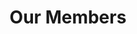 ---
layout: members
title: Our Members
permalink: /members
officers:
  President:
    Jorge Nario:
      year: "CAS 2020"
      img: "beta/jorge.jpg"
      social:
        email: "jmnario@bu.edu"
  Vice President:
    Rudhra Raveendran:
      year: "CAS 2020"
      img: "alpha/rudy.png"
      social:
        facebook: "https://www.facebook.com/sooperooday/"
        twitter: "https://twitter.com/sooperooday"
        linkedin: "https://www.linkedin.com/in/rooday/"
        github: "https://github.com/ROODAY"
        email: "rooday@bu.edu"
  Secretary:
    Rachel Yang:
      year: "ENG 2020"
      img: "alpha/rachel.png"
      social:
        linkedin: "https://www.linkedin.com/in/rachel-yang-76049312b/"
        email: "ryang3@bu.edu"
  Treasurer:
    Sumara Ali:
      year: "CAS 2021"
      img: "alpha/sumara.jpg"
      social:
        linkedin: "https://www.linkedin.com/in/sumara-ali/"
        github: "https://github.com/sumara523"
        email: "alisum@bu.edu"
  Director of Operations:
    Nick Ni:
      year: "CAS 2021"
      img: "beta/nick.jpg"
      social:
        email: "ni@bu.edu"
  Director of Recruitment:
    Alan Burstein:
      year: "CAS 2020"
      img: "alpha/alan.jpg"
      social:
        facebook: "https://www.facebook.com/alan.burstein.560"
        linkedin: "https://www.linkedin.com/in/alan-burstein/"
        github: "https://github.com/osirissc2"
        email: "alanbur@bu.edu"
  Director of Internal Development:
    Michael Djaballah:
      year: "CAS 2020"
      img: "beta/mike.png"
      social:
        email: "madjabal@bu.edu"
  Director of Marketing:
    Savannah Cardenas:
      year: "CAS 2021"
      img: "gamma/savannah.png"
      social:
        email: "scarden@bu.edu"
members:
  Alpha Class:
    Alan Burstein:
      year: "CAS 2020"
      img: "alpha/alan.jpg"
      social:
        facebook: "https://www.facebook.com/alan.burstein.560"
        linkedin: "https://www.linkedin.com/in/alan-burstein/"
        github: "https://github.com/osirissc2"
        email: "alanbur@bu.edu"
    Brian He:
      year: "ENG 2020"
      img: "alpha/brian.jpg"
      social:
        linkedin: "https://www.linkedin.com/in/brian-he/"
        github: "https://github.com/brianhe12"
        email: "brianhe@bu.edu"
    Jason Cho:
      year: "CAS 2020"
      img: "alpha/jason.jpg"
      social:
        linkedin: "https://www.linkedin.com/in/jason-j-cho/"
        github: "https://github.com/jjuncho"
        email: "jjuncho@bu.edu"
    Jinghu Lei:
      year: "CAS 2020"
      img: "alpha/jinghu.jpg"
      social:
        linkedin: "https://www.linkedin.com/in/jinghu-lei/"
        github: "https://github.com/jinghul"
        email: "jinghul@bu.edu"
    Julius Frost:
      year: "CAS 2021"
      img: "alpha/julius.jpg"
      social:
        facebook: "https://www.facebook.com/JuliusFrost0"
        twitter: "https://twitter.com/Julius_Frost"
        linkedin: "https://www.linkedin.com/in/juliusfrost/"
        github: "https://github.com/juliusfrost"
        email: "juliusf@bu.edu"
    Rachel Yang:
      year: "ENG 2020"
      img: "alpha/rachel.png"
      social:
        linkedin: "https://www.linkedin.com/in/rachel-yang-76049312b/"
        email: "ryang3@bu.edu"
    Rudhra Raveendran:
      year: "CAS 2020"
      img: "alpha/rudy.png"
      social:
        facebook: "https://www.facebook.com/sooperooday/"
        twitter: "https://twitter.com/sooperooday"
        linkedin: "https://www.linkedin.com/in/rooday/"
        github: "https://github.com/ROODAY"
        email: "rooday@bu.edu"
    Sumara Ali:
      year: "CAS 2021"
      img: "alpha/sumara.jpg"
      social:
        linkedin: "https://www.linkedin.com/in/sumara-ali/"
        github: "https://github.com/sumara523"
        email: "alisum@bu.edu"
  Beta Class:
    Benji Spetter-Goldstein:
      year: "CAS 2021"
      img: "beta/benji.jpg"
      social:
        email: "benjisg@bu.edu"
    Cali Dolfi:
      year: "CAS 2021"
      img: "beta/cali.jpg"
      social:
        email: "cdolfi@bu.edu"
    Darcy Meyer:
      year: "CAS 2022"
      img: "beta/darcy.jpg"
      social:
        email: "darcym@bu.edu"
    Deren Singh:
      year: "CAS 2021"
      img: "beta/deren.jpg"
      social:
        email: "dvsingh@bu.edu"
    Gabrielle Chan:
      year: "ENG 2021"
      img: "beta/gabrielle.jpg"
      social:
        email: "gschan@bu.edu"
    Jason Li:
      year: "CAS 2022"
      img: "beta/jason.jpg"
      social:
        email: "jfli@bu.edu"
    Jorge Nario:
      year: "CAS 2020"
      img: "beta/jorge.jpg"
      social:
        email: "jmnario@bu.edu"
    Joshua Pei:
      year: "2021"
      img: "beta/josh.jpg"
      social:
        email: "joshpei@bu.edu"
    Melissa Lopez:
      year: "CAS 2021"
      img: "beta/melissa.jpg"
      social:
        email: "mlopez99@bu.edu"
    Michael Djaballah:
      year: "CAS 2020"
      img: "beta/mike.png"
      social:
        email: "madjabal@bu.edu"
    Nick Ni:
      year: "CAS 2021"
      img: "beta/nick.jpg"
      social:
        email: "ni@bu.edu"
    Ning Wang:
      year: "CAS 2021"
      img: "beta/ning.jpg"
      social:
        email: "ningw22@bu.edu"
    Normandie Essig:
      year: "CAS 2020"
      img: "beta/normandie.jpg"
      social:
        email: "nessig@bu.edu"
    Priya Kumari:
      year: "CAS/QST 2021"
      img: "beta/priya.jpg"
      social:
        email: "pkumari@bu.edu"
    Vivian Gunawan:
      year: "CAS 2021"
      img: "beta/vivian.jpg"
      social:
        email: "vgunawan@bu.edu"
    Warren Partridge:
      year: "CAS 2020"
      img: "beta/warren.jpg"
      social:
        email: "wpartrid@bu.edu"
  Gamma Class:
    Conor Walsh:
      year: "CAS 2023"
      img: "gamma/conor.png"
      social:
        email: "cewalsh@bu.edu"
    Delaine Rogers:
      year: "CAS 2021"
      img: "gamma/delaine.png"
      social:
        email: "darogers@bu.edu"
    Eren Budur:
      year: "CAS 2023"
      img: "gamma/eren.png"
      social:
        email: "ebudur@bu.edu"
    Harry Feng:
      year: "CAS 2020"
      img: "gamma/harry.png"
      social:
        email: "hfeng125@bu.edu"
    Hunter Chun:
      year: "CAS 2021"
      img: "gamma/hunter.png"
      social:
        email: "hunterch@bu.edu"
    Ishmael Perez:
      year: "CAS 2020"
      img: "default.jpg"
      social:
        email: "ishperez@bu.edu"
    Jae Hong Lee:
      year: "CAS 2023"
      img: "gamma/hong.png"
      social:
        email: "jhonglee@bu.edu"
    John Bolognino:
      year: "CAS 2023"
      img: "gamma/john.png"
      social:
        email: "jcbolo@bu.edu"
    Joshua Bassin:
      year: "ENG 2020"
      img: "gamma/joshua.png"
      social:
        email: "jbassin@bu.edu"
    Justin Sayah:
      year: "CAS 2023"
      img: "gamma/justin.png"
      social:
        email: "jsayah@bu.edu"
    Linsy Wang:
      year: "CAS/CFA 2022"
      img: "gamma/linsy.png"
      social:
        email: "linsyw@bu.edu"
    Noah Jean-Baptiste:
      year: "CAS 2023"
      img: "gamma/noah.png"
      social:
        email: "noahjb@bu.edu"
    Patrick Kuzdzal:
      year: "CAS 2023"
      img: "gamma/pat.png"
      social:
        email: "pkuzdzal@bu.edu"
    Savannah Cardenas:
      year: "CAS 2021"
      img: "gamma/savannah.png"
      social:
        email: "scarden@bu.edu"
    Seonghoo Kim:
      year: "CAS 2023"
      img: "gamma/seonghoo.png"
      social:
        email: "shkim219@bu.edu"
    Shawn Lin:
      year: "GRS 2020"
      img: "gamma/shawn.png"
      social:
        email: "shawnlin@bu.edu"
    Vitor Vicente:
      year: "CAS 2023"
      img: "gamma/vitor.png"
      social:
        email: "vitor@bu.edu"
    Zhenghui Wang:
      year: "CAS 2022"
      img: "gamma/zhenghui.png"
      social:
        email: "zwan1312@bu.edu"
alumni:
  Ivorine Do:
    year: "CAS/QST 2019"
    desc: "Beta Class"
    img: "beta/ivorine.jpg"
    social:
      email: "ido@bu.edu"
  Lisa Vu:
    year: "CAS 2020"
    desc: "Beta Class"
    img: "gamma/lisa.png"
    social:
      linkedin: "https://www.linkedin.com/in/lisaqvu/"
      email: "lisaqv@bu.edu"
---